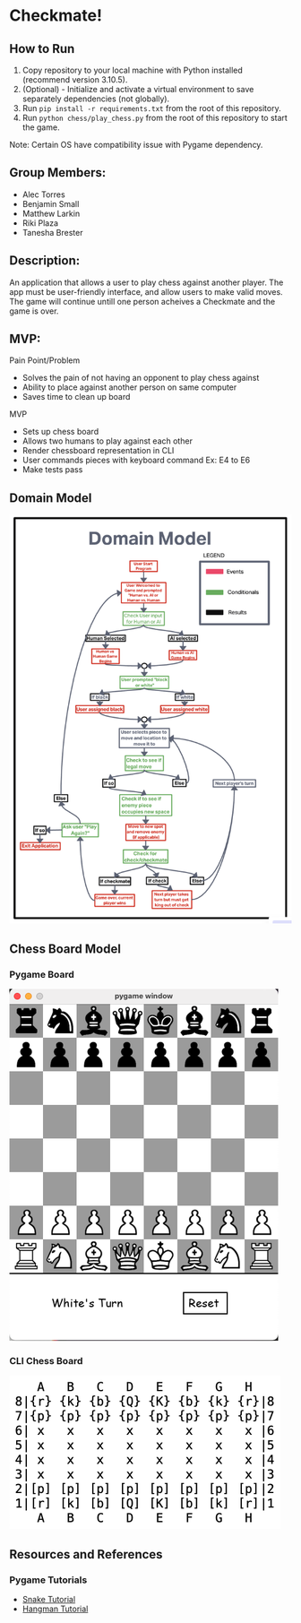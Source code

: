 # Checkmate!

## How to Run

1. Copy repository to your local machine with Python installed (recommend version 3.10.5). 
2. (Optional) - Initialize and activate a virtual environment to save separately dependencies (not globally).
3. Run `pip install -r requirements.txt` from the root of this repository.
4. Run `python chess/play_chess.py` from the root of this repository to start the game.

Note: Certain OS have compatibility issue with Pygame dependency.

## Group Members: 

- Alec Torres
- Benjamin Small
- Matthew Larkin
- Riki Plaza
- Tanesha Brester

## Description:

An application that allows a user to play chess against another player. The app must be user-friendly interface,
and allow users to make valid moves. The game will continue untill one person acheives a Checkmate and the game is over.

## MVP:

Pain Point/Problem
  - Solves the pain of not having an opponent to play chess against
  - Ability to place against another person on same computer
  - Saves time to clean up board

MVP
  - Sets up chess board
  - Allows two humans to play against each other
  - Render chessboard representation in CLI
  - User commands pieces with keyboard command Ex: E4 to E6
  - Make tests pass

## Domain Model

![Project Domain Model](img/Domain%20Model.png)

## Chess Board Model

### Pygame Board

![Chess Board: Pygame](img/Chess%20Board%20Pygame.png)

### CLI Chess Board

![Chess Board Model: CLI](img/Chess%20Board%20Model.png)

## Resources and References

### Pygame Tutorials

- [Snake Tutorial](https://www.youtube.com/watch?v=9bBgyOkoBQ0&amp;t=365s)
- [Hangman Tutorial](https://www.youtube.com/watch?v=W6cjx7t39d4&amp;t=1458s)

